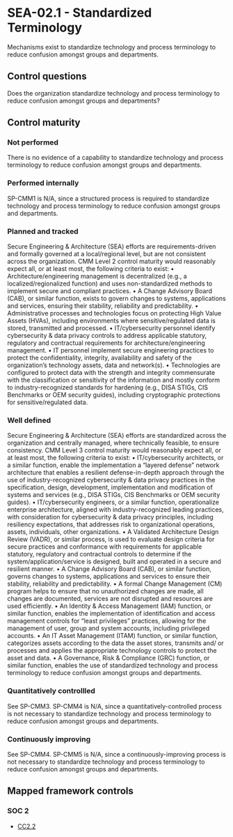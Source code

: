 # SEA-02.1 - Standardized Terminology
Mechanisms exist to standardize technology and process terminology to reduce confusion amongst groups and departments. 
## Control questions
Does the organization standardize technology and process terminology to reduce confusion amongst groups and departments? 
## Control maturity
### Not performed
There is no evidence of a capability to standardize technology and process terminology to reduce confusion amongst groups and departments. 
### Performed internally
SP-CMM1 is N/A, since a structured process is required to standardize technology and process terminology to reduce confusion amongst groups and departments. 
### Planned and tracked
Secure Engineering & Architecture (SEA) efforts are requirements-driven and formally governed at a local/regional level, but are not consistent across the organization. CMM Level 2 control maturity would reasonably expect all, or at least most, the following criteria to exist:
•	Architecture/engineering management is decentralized (e.g., a localized/regionalized function) and uses non-standardized methods to implement secure and compliant practices.
•	A Change Advisory Board (CAB), or similar function, exists to govern changes to systems, applications and services, ensuring their stability, reliability and predictability. 
•	Administrative processes and technologies focus on protecting High Value Assets (HVAs), including environments where sensitive/regulated data is stored, transmitted and processed.
•	IT/cybersecurity personnel identify cybersecurity & data privacy controls to address applicable statutory, regulatory and contractual requirements for architecture/engineering management. 
•	IT personnel implement secure engineering practices to protect the confidentiality, integrity, availability and safety of the organization’s technology assets, data and network(s).
•	Technologies are configured to protect data with the strength and integrity commensurate with the classification or sensitivity of the information and mostly conform to industry-recognized standards for hardening (e.g., DISA STIGs, CIS Benchmarks or OEM security guides), including cryptographic protections for sensitive/regulated data.
### Well defined
Secure Engineering & Architecture (SEA) efforts are standardized across the organization and centrally managed, where technically feasible, to ensure consistency. CMM Level 3 control maturity would reasonably expect all, or at least most, the following criteria to exist:
•	IT/cybersecurity architects, or a similar function, enable the implementation a “layered defense” network architecture that enables a resilient defense-in-depth approach through the use of industry-recognized cybersecurity & data privacy practices in the specification, design, development, implementation and modification of systems and services (e.g., DISA STIGs, CIS Benchmarks or OEM security guides).
•	IT/cybersecurity engineers, or a similar function, operationalize enterprise architecture, aligned with industry-recognized leading practices, with consideration for cybersecurity & data privacy principles, including resiliency expectations, that addresses risk to organizational operations, assets, individuals, other organizations. 
•	A Validated Architecture Design Review (VADR), or similar process, is used to evaluate design criteria for secure practices and conformance with requirements for applicable statutory, regulatory and contractual controls to determine if the system/application/service is designed, built and operated in a secure and resilient manner. 
•	A Change Advisory Board (CAB), or similar function, governs changes to systems, applications and services to ensure their stability, reliability and predictability. 
•	A formal Change Management (CM) program helps to ensure that no unauthorized changes are made, all changes are documented, services are not disrupted and resources are used efficiently.
•	An Identity & Access Management (IAM) function, or similar function, enables the implementation of identification and access management controls for “least privileges” practices, allowing for the management of user, group and system accounts, including privileged accounts.
•	An IT Asset Management (ITAM) function, or similar function, categorizes assets according to the data the asset stores, transmits and/ or processes and applies the appropriate technology controls to protect the asset and data.
•	A Governance, Risk & Compliance (GRC) function, or similar function, enables the use of standardized technology and process terminology to reduce confusion amongst groups and departments. 
### Quantitatively controllled
See SP-CMM3. SP-CMM4 is N/A, since a quantitatively-controlled process is not necessary to standardize technology and process terminology to reduce confusion amongst groups and departments. 
### Continuously improving
See SP-CMM4. SP-CMM5 is N/A, since a continuously-improving process is not necessary to standardize technology and process terminology to reduce confusion amongst groups and departments. 
## Mapped framework controls
### SOC 2
- [CC2.2](../soc2/cc22.md)